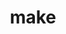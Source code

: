 ---
category: 4-letters
denotation: null
name: make
reference_link: https://www.etymonline.com/word/make
root_language: null
root_name: null
title: make
type: free
word_sums:
- respelling: make
  sum: 'Make + '
---